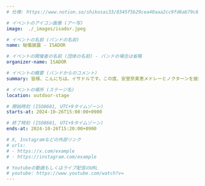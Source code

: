 ```yaml
---
# 仕様: https://www.notion.so/shikosai33/8345f5b29cea40aaa2cc9fd6ab79c6a6?pvs=4#9ae1134163bc41fca64fb5161acf4e19

# イベントのアイコン画像 (アー写)
image:  ./_images/isador.jpeg

# イベントの名前 (バンドの名前)
name: 秘儀披露 - ISADOR

# イベントの開催者の名前 (団体の名前) - バンドの場合は省略
organizer-name: ISADOR

# イベントの概要 (バンドからのコメント)
summary: 皆様、こんにちは。イサドルです。この度、安室奈美恵メドレーとノクターンを披露させていただきます。気軽にお立ち寄りください。

# イベントの場所 (ステージ名)
location: outdoor-stage

# 開始時刻 (ISO8601, UTC+9タイムゾーン)
starts-at: 2024-10-26T15:00:00+0900

# 終了時刻 (ISO8601, UTC+9タイムゾーン)
ends-at: 2024-10-26T15:20:00+0900

# X, Instagramなどの外部リンク
# urls:
# - https://x.com/example
# - https://instagram.com/example

# Youtubeの動画もしくはライブ配信のURL
# youtube: https://www.youtube.com/watch?v=
---
```

